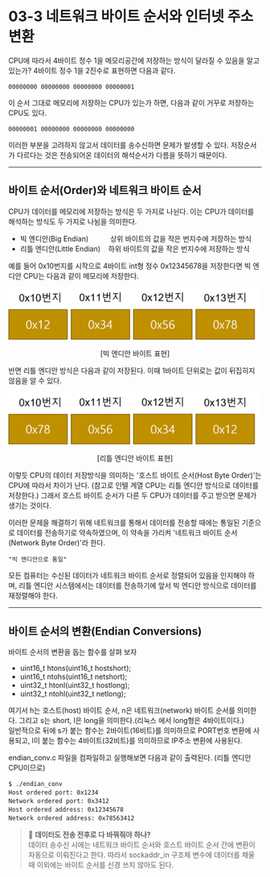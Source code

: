 # 03-3 네트워크 바이트 순서와 인터넷 주소 변환

CPU에 따라서 4바이트 정수 1을 메모리공간에 저장하는 방식이 달라질 수 있음을 알고 있는가? 4바이트 정수 1을 2진수로 표현하면 다음과 같다.

    00000000 00000000 00000000 00000001

이 순서 그대로 메모리에 저장하는 CPU가 있는가 하면, 다음과 같이 거꾸로 저장하는 CPU도 있다.

    00000001 00000000 00000000 00000000

이러한 부분을 고려하지 않고서 데이터를 송수신하면 문제가 발생할 수 있다. 저장순서가 다르다는 것은 전송되어온 데이터의 해석순서가 다름을 뜻하기 때문이다.

---

## 바이트 순서(Order)와 네트워크 바이트 순서

CPU가 데이터를 메모리에 저장하는 방식은 두 가지로 나뉜다. 이는 CPU가 데이터를 해석하는 방식도 두 가지로 나뉨을 의미한다.

* 빅 엔디안(Big Endian)&nbsp;&nbsp;&nbsp;&nbsp;&nbsp;&nbsp;&nbsp;&nbsp;&nbsp;&nbsp;&nbsp;상위 바이트의 값을 작은 번지수에 저장하는 방식
* 리틀 엔디안(Little Endian)&nbsp;&nbsp;&nbsp;&nbsp;하위 바이트의 값을 작은 번지수에 저장하는 방식

예를 들어 0x10번지를 시작으로 4바이트 int형 정수 0x12345678을 저장한다면 빅 엔디안 CPU는 다음과 같이 메모리에 저장한다.

![빅 엔디안 바이트 표현](../../../img/%EB%B9%85%20%EC%97%94%EB%94%94%EC%95%88%20%EB%B0%94%EC%9D%B4%ED%8A%B8%20%ED%91%9C%ED%98%84.png)
<center>[빅 엔디안 바이트 표현]</center>  
  
  
반면 리틀 엔디안 방식은 다음과 같이 저장된다. 이때 1바이트 단위로는 값이 뒤집히지 않음을 알 수 있다.
  

![리틀 엔디안 바이트 표현](../../../img/%EB%A6%AC%ED%8B%80%20%EC%97%94%EB%94%94%EC%95%88%20%EB%B0%94%EC%9D%B4%ED%8A%B8%20%ED%91%9C%ED%98%84.png)
<center>[리틀 엔디안 바이트 표현]</center>


이렇듯 CPU의 데이터 저장방식을 의미하는 '호스트 바이트 순서(Host Byte Order)'는 CPU에 따라서 차이가 난다. (참고로 인텔 계열 CPU는 리틀 엔디안 방식으로 데이터를 저장한다.) 그래서 호스트 바이트 순서가 다른 두 CPU가 데이터를 주고 받으면 문제가 생기는 것이다.

이러한 문제을 해결하기 위해 네트워크를 통해서 데이터를 전송할 때에는 통일된 기준으로 데이터를 전송하기로 약속하였으며, 이 약속을 가리켜 '네트워크 바이트 순서(Network Byte Order)'라 한다.

    "빅 엔디안으로 통일"

모든 컴퓨터는 수신된 데이터가 네트워크 바이트 순서로 정렬되어 있음을 인지해야 하며, 리틀 엔디안 시스템에서는 데이터를 전송하기에 앞서 빅 엔디안 방식으로 데이터를 재정렬해야 한다.

---


## 바이트 순서의 변환(Endian Conversions)

바이트 순서의 변환을 돕는 함수를 살펴 보자

* uint16_t htons(uint16_t hostshort);
* uint16_t ntohs(uint16_t netshort);
* uint32_t htonl(uint32_t hostlong);
* uint32_t ntohl(uint32_t netlong);

여기서 h는 호스트(host) 바이트 순서, n은 네트워크(network) 바이트 순서를 의미한다.
그리고 s는 short, l은 long을 의미한다.(리눅스 에서 long형은 4바이트이다.)  
일반적으로 뒤에 s가 붙는 함수는 2바이트(16비트)를 의미하므로 PORT번호 변환에 사용되고, l이 붙는 함수는 4바이트(32비트)를 의미하므로 IP주소 변환에 사용된다.  

endian_conv.c 파일을 컴파일하고 실행해보면 다음과 같이 출력된다. (리틀 엔디안 CPU이므로)

```bash
$ ./endian_conv
Host ordered port: 0x1234
Network ordered port: 0x3412
Host ordered address: 0x12345678
Network ordered address: 0x78563412
```

>🔖 **데이터도 전송 전후로 다 바꿔줘야 하나?**  
> 데이터 송수신 시에는 네트워크 바이트 순서와 호스트 바이트 순서 간에 변환이 자동으로 이뤄진다고 한다. 따라서 sockaddr_in 구조체 변수에 데이터를 채울 때 이외에는 바이트 순서를 신경 쓰지 않아도 된다.
